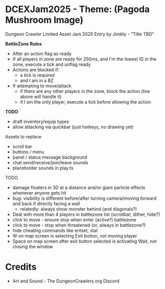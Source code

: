 DCEXJam2025 - Theme: (Pagoda Mushroom Image)
============================

Dungeon Crawler Limited Asset Jam 2025 Entry by Jimbly - "Title TBD"

**BattleZone Rules**
* After an action flag as ready
* If all players in zone are ready for 250ms, and I'm the lowest ID in the zone, execute a tick and unflag ready
* Actions are blocked if:
  * a tick is required
  * and I am in a BZ
* If attempting to move/attack
  * if there are any other players in the zone, block the action (line above will handle it)
  * if I am the only player, execute a tick before allowing the action

**TODO**
* draft inventory/equip types
* allow attacking via quickbar (just hotkeys, no drawing yet)

Assets to replace
* scroll bar
* buttons / menu
* panel / status message background
* chat send/receive/join/leave sounds
* placeholder sounds in play.ts

TODO
* damage floaters in 3D at a distance and/or giant particle effects whenever anyone gets hit
* bug: visibility is different before/after turning camera/moving forward and back if directly facing a wall
  * relatedly: always show monster behind (and diagonals?)
* Deal with more than 4 players in battlezone list (scrollbar, dither, hide?)
* click to move - ensure stop when enter (active?) battlezone
* click to move - stop when threatened (or, always in battlezone?)
* hide cheating commands like entset, stat
* W on map screen is selecting Exit button, not moving player
* Space on map screen after exit button selected is activating Wait, not closing the window

Credits
=======

* Art and Sound - The DungeonCrawlers.org Discord
